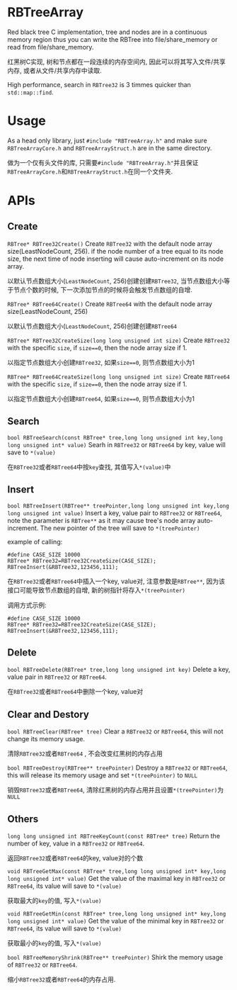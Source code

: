 # RBTreeArray
Red black tree C implementation, tree and nodes are in a continuous memory region thus you can write the RBTree into file/share_memory or read from file/share_memory.

红黑树C实现, 树和节点都在一段连续的内存空间内, 因此可以将其写入文件/共享内存, 或者从文件/共享内存中读取.

High performance, search in `RBTree32` is 3 timmes quicker than `std::map::find`.

# Usage
As a head only library, just `#include "RBTreeArray.h"` and make sure `RBTreeArrayCore.h` and `RBTreeArrayStruct.h` are in the same directory. 

做为一个仅有头文件的库, 只需要`#include "RBTreeArray.h"`并且保证`RBTreeArrayCore.h`和`RBTreeArrayStruct.h`在同一个文件夹.

# APIs
## Create
`RBTree* RBTree32Create()`
Create `RBTree32` with the default node array size(LeastNodeCount, 256). if the node number of a tree equal to its node size, 
the next time of node inserting will cause auto-increment on its node array.

以默认节点数组大小(`LeastNodeCount`, 256)创建创建`RBTree32`, 当节点数组大小等于节点个数的时候, 下一次添加节点的时候将会触发节点数组的自增.


`RBTree* RBTree64Create()`
Create `RBTree64` with the default node array size(LeastNodeCount, 256)

以默认节点数组大小(`LeastNodeCount`, 256)创建创建`RBTree64` 


`RBTree* RBTree32CreateSize(long long unsigned int size)`
Create `RBTree32` with the specific `size`, if `size==0`, then the node array size if 1.

以指定节点数组大小创建`RBTree32`,  如果`size==0`, 则节点数组大小为1


`RBTree* RBTree64CreateSize(long long unsigned int size)`
Create `RBTree64` with the specific `size`, if `size==0`, then the node array size if 1.

以指定节点数组大小创建`RBTree64`,  如果`size==0`, 则节点数组大小为1

## Search
`bool RBTreeSearch(const RBTree* tree,long long unsigned int key,long long unsigned int* value)`
Searh in `RBTree32` or `RBTree64` by key, value will save to `*(value)`

在`RBTree32`或者`RBTree64`中按`key`查找, 其值写入`*(value)`中 

## Insert
`bool RBTreeInsert(RBTree** treePointer,long long unsigned int key,long long unsigned int value)`
Insert a key, value pair to `RBTree32` or `RBTree64`, note the parameter is `RBTree**` as it may cause tree's node array auto-increment.
The new pointer of the tree will save to `*(treePointer)`

example of calling:
```
#define CASE_SIZE 10000
RBTree* RBTree32=RBTree32CreateSize(CASE_SIZE);
RBTreeInsert(&RBTree32,123456,111);
```

在`RBTree32`或者`RBTree64`中插入一个key, value对, 注意参数是`RBTree**`, 因为该接口可能导致节点数组的自增, 新的树指针将存入`*(treePointer)`

调用方式示例:
```
#define CASE_SIZE 10000
RBTree* RBTree32=RBTree32CreateSize(CASE_SIZE);
RBTreeInsert(&RBTree32,123456,111);
```

## Delete
`bool RBTreeDelete(RBTree* tree,long long unsigned int key)`
Delete a key, value pair in `RBTree32` or `RBTree64`.

在`RBTree32`或者`RBTree64`中删除一个key, value对

## Clear and Destory
`bool RBTreeClear(RBTree* tree)`
Clear a `RBTree32` or `RBTree64`, this will not change its memory usage.

清除`RBTree32`或者`RBTree64` , 不会改变红黑树的内存占用


`bool RBTreeDestroy(RBTree** treePointer)`
Destroy a `RBTree32` or `RBTree64`, this will release its memory usage and set `*(treePointer)` to `NULL`

销毁`RBTree32`或者`RBTree64`,  清除红黑树的内存占用并且设置`*(treePointer)`为`NULL`

## Others
`long long unsigned int RBTreeKeyCount(const RBTree* tree)`
Return the number of key, value in a `RBTree32` or `RBTree64`.

返回`RBTree32`或者`RBTree64`的key, value对的个数


`void RBTreeGetMax(const RBTree* tree,long long unsigned int* key,long long unsigned int* value)`
Get the value of the maximal key in `RBTree32` or `RBTree64`, its value will save to `*(value)`

获取最大的`key`的值, 写入`*(value)`


`void RBTreeGetMin(const RBTree* tree,long long unsigned int* key,long long unsigned int* value)`
Get the value of the minimal key in `RBTree32` or `RBTree64`, its value will save to `*(value)`

获取最小的`key`的值, 写入`*(value) `


`bool RBTreeMemoryShrink(RBTree** treePointer)`
Shirk the memory usage of `RBTree32` or `RBTree64`.

缩小`RBTree32`或者`RBTree64`的内存占用.



